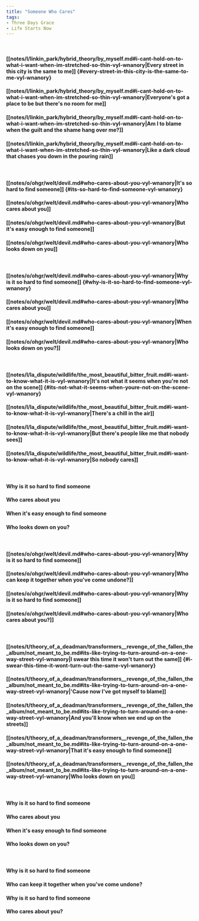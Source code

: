 ```yaml
---
title: "Someone Who Cares"
tags:
- Three Days Grace
- Life Starts Now
---
```

&nbsp;
#### [[notes/l/linkin_park/hybrid_theory/by_myself.md#i-cant-hold-on-to-what-i-want-when-im-stretched-so-thin-vyl-wnanory|Every street in this city is the same to me]] {#every-street-in-this-city-is-the-same-to-me-vyl-wnanory}
#### [[notes/l/linkin_park/hybrid_theory/by_myself.md#i-cant-hold-on-to-what-i-want-when-im-stretched-so-thin-vyl-wnanory|Everyone's got a place to be but there's no room for me]]
#### [[notes/l/linkin_park/hybrid_theory/by_myself.md#i-cant-hold-on-to-what-i-want-when-im-stretched-so-thin-vyl-wnanory|Am I to blame when the guilt and the shame hang over me?]]
#### [[notes/l/linkin_park/hybrid_theory/by_myself.md#i-cant-hold-on-to-what-i-want-when-im-stretched-so-thin-vyl-wnanory|Like a dark cloud that chases you down in the pouring rain]]
&nbsp;
#### [[notes/o/ohgr/welt/devil.md#who-cares-about-you-vyl-wnanory|It's so hard to find someone]] {#its-so-hard-to-find-someone-vyl-wnanory}
#### [[notes/o/ohgr/welt/devil.md#who-cares-about-you-vyl-wnanory|Who cares about you]]
#### [[notes/o/ohgr/welt/devil.md#who-cares-about-you-vyl-wnanory|But it's easy enough to find someone]]
#### [[notes/o/ohgr/welt/devil.md#who-cares-about-you-vyl-wnanory|Who looks down on you]]
&nbsp;
#### [[notes/o/ohgr/welt/devil.md#who-cares-about-you-vyl-wnanory|Why is it so hard to find someone]] {#why-is-it-so-hard-to-find-someone-vyl-wnanory}
#### [[notes/o/ohgr/welt/devil.md#who-cares-about-you-vyl-wnanory|Who cares about you]]
#### [[notes/o/ohgr/welt/devil.md#who-cares-about-you-vyl-wnanory|When it's easy enough to find someone]]
#### [[notes/o/ohgr/welt/devil.md#who-cares-about-you-vyl-wnanory|Who looks down on you?]]
&nbsp;
#### [[notes/l/la_dispute/wildlife/the_most_beautiful_bitter_fruit.md#i-want-to-know-what-it-is-vyl-wnanory|It's not what it seems when you're not on the scene]] {#its-not-what-it-seems-when-youre-not-on-the-scene-vyl-wnanory}
#### [[notes/l/la_dispute/wildlife/the_most_beautiful_bitter_fruit.md#i-want-to-know-what-it-is-vyl-wnanory|There's a chill in the air]]
#### [[notes/l/la_dispute/wildlife/the_most_beautiful_bitter_fruit.md#i-want-to-know-what-it-is-vyl-wnanory|But there's people like me that nobody sees]]
#### [[notes/l/la_dispute/wildlife/the_most_beautiful_bitter_fruit.md#i-want-to-know-what-it-is-vyl-wnanory|So nobody cares]]
&nbsp;
#### Why is it so hard to find someone
#### Who cares about you
#### When it's easy enough to find someone
#### Who looks down on you?
&nbsp;
#### [[notes/o/ohgr/welt/devil.md#who-cares-about-you-vyl-wnanory|Why is it so hard to find someone]]
#### [[notes/o/ohgr/welt/devil.md#who-cares-about-you-vyl-wnanory|Who can keep it together when you've come undone?]]
#### [[notes/o/ohgr/welt/devil.md#who-cares-about-you-vyl-wnanory|Why is it so hard to find someone]]
#### [[notes/o/ohgr/welt/devil.md#who-cares-about-you-vyl-wnanory|Who cares about you?]]
&nbsp;
#### [[notes/t/theory_of_a_deadman/transformers__revenge_of_the_fallen_the_album/not_meant_to_be.md#its-like-trying-to-turn-around-on-a-one-way-street-vyl-wnanory|I swear this time it won't turn out the same]] {#i-swear-this-time-it-wont-turn-out-the-same-vyl-wnanory}
#### [[notes/t/theory_of_a_deadman/transformers__revenge_of_the_fallen_the_album/not_meant_to_be.md#its-like-trying-to-turn-around-on-a-one-way-street-vyl-wnanory|'Cause now I've got myself to blame]]
#### [[notes/t/theory_of_a_deadman/transformers__revenge_of_the_fallen_the_album/not_meant_to_be.md#its-like-trying-to-turn-around-on-a-one-way-street-vyl-wnanory|And you'll know when we end up on the streets]]
#### [[notes/t/theory_of_a_deadman/transformers__revenge_of_the_fallen_the_album/not_meant_to_be.md#its-like-trying-to-turn-around-on-a-one-way-street-vyl-wnanory|That it's easy enough to find someone]]
#### [[notes/t/theory_of_a_deadman/transformers__revenge_of_the_fallen_the_album/not_meant_to_be.md#its-like-trying-to-turn-around-on-a-one-way-street-vyl-wnanory|Who looks down on you]]
&nbsp;
#### Why is it so hard to find someone
#### Who cares about you
#### When it's easy enough to find someone
#### Who looks down on you?
&nbsp;
#### Why is it so hard to find someone
#### Who can keep it together when you've come undone?
#### Why is it so hard to find someone
#### Who cares about you?
